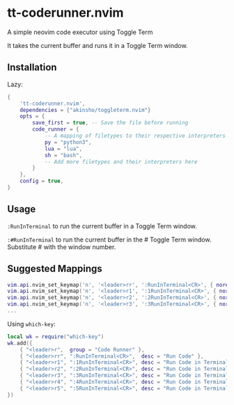 # tt-coderunner.nvim
A simple neovim code executor using Toggle Term

It takes the current buffer and runs it in a Toggle Term window.

## Installation
Lazy:
```lua
{
    'tt-coderunner.nvim',
    dependencies = {"akinsho/toggleterm.nvim"}
    opts = {
        save_first = true, -- Save the file before running
        code_runner = {
            -- A mapping of filetypes to their respective interpreters
            py = "python3",
            lua = "lua",
            sh = "bash",
            -- Add more filetypes and their interpreters here
        }
    },
    config = true,
}
```

## Usage

`:RunInTerminal` to run the current buffer in a Toggle Term window.

`:#RunInTerminal` to run the current buffer in the # Toggle Term window. Substitute # with the window number.


## Suggested Mappings
```lua
vim.api.nvim_set_keymap('n', '<leader>rr', ':RunInTerminal<CR>', { noremap = true, silent = true })
vim.api.nvim_set_keymap('n', '<leader>r1', ':1RunInTerminal<CR>', { noremap = true, silent = true })
vim.api.nvim_set_keymap('n', '<leader>r2', ':2RunInTerminal<CR>', { noremap = true, silent = true })
vim.api.nvim_set_keymap('n', '<leader>r3', ':3RunInTerminal<CR>', { noremap = true, silent = true })
...
```

Using `which-key`:
```lua
local wk = require("which-key")
wk.add({
    { "<leader>r",  group = "Code Runner" },
    { "<leader>rr", ":RunInTerminal<CR>",  desc = "Run Code" },
    { "<leader>r1", ":1RunInTerminal<CR>", desc = "Run Code in Terminal 1" },
    { "<leader>r2", ":2RunInTerminal<CR>", desc = "Run Code in Terminal 2" },
    { "<leader>r3", ":3RunInTerminal<CR>", desc = "Run Code in Terminal 3" },
    { "<leader>r4", ":4RunInTerminal<CR>", desc = "Run Code in Terminal 4" },
    { "<leader>r5", ":5RunInTerminal<CR>", desc = "Run Code in Terminal 5" },
})
```
